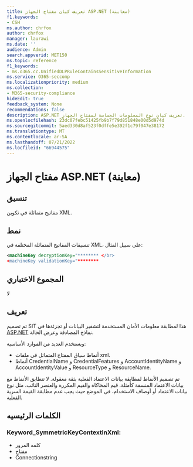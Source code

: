 ```yaml
---
title: تعريف كيان مفتاح الجهاز ASP.NET (معاينة)
f1.keywords:
- CSH
ms.author: chrfox
author: chrfox
manager: laurawi
ms.date: ''
audience: Admin
search.appverid: MET150
ms.topic: reference
f1_keywords:
- ms.o365.cc.UnifiedDLPRuleContainsSensitiveInformation
ms.service: O365-seccomp
ms.localizationpriority: medium
ms.collection:
- M365-security-compliance
hideEdit: true
feedback_system: None
recommendations: false
description: ASP.NET تعريف كيان نوع المعلومات الحساسة لمفتاح الجهاز.
ms.openlocfilehash: 23dc07febc51425fb9b7f79d851848e00d5d974d
ms.sourcegitcommit: 5aed330d8af523f0dffe5e392f1c79f047e38172
ms.translationtype: MT
ms.contentlocale: ar-SA
ms.lasthandoff: 07/21/2022
ms.locfileid: "66944575"
---
```

# <a name="aspnet-machine-key-preview"></a>مفتاح الجهاز ASP.NET (معاينة)

## <a name="format"></a>تنسيق

مفاتيح متماثلة في تكوين XML.

## <a name="pattern"></a>نمط

تنسيقات المفاتيح المتماثلة المختلفة في XML، على سبيل المثال:

```xml
<machineKey decryptionKey="******** </br> 
<machineKey validationKey="********
```
## <a name="checksum"></a>المجموع الاختباري

لا

## <a name="definition"></a>تعريف


تم تصميم SIT هذا لمطابقة معلومات الأمان المستخدمة لتشفير البيانات أو تجزئةها في [ASP.NET](/dotnet/api/system.web.security.machinekey?view=netframework-4.8) نماذج المصادقة وعرض الحالة. 

ويستخدم العديد من الموارد الأساسية:

- أنماط سياق المفتاح المتماثل في ملفات xml.
- أنماط CredentialName و CredentialFeatures و AccountIdentityName و AccountIdentityValue و ResourceType و ResourceName.

تم تصميم الأنماط لمطابقة بيانات الاعتماد الفعلية بثقة معقولة. لا تتطابق الأنماط مع بيانات الاعتماد المنسقة كأمثلة. قيم المحاكاة والقيم المكررة والعنصر النائب، مثل نوع بيانات الاعتماد أو أوصاف الاستخدام، في الموضع حيث يجب عدم مطابقة القيمة السرية الفعلية.


## <a name="keywords"></a>الكلمات الرئيسيه

### <a name="keyword_symmetrickeycontextinxml"></a>Keyword_SymmetricKeyContextInXml:

- كلمه المرور
- مفتاح
- Connectionstring

